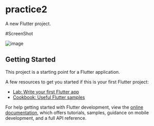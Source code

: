 # practice2

A new Flutter project.


#ScreenShot

![image](https://github.com/Ashrafulalkh/Flutter_Live_Test/assets/160164446/c6f5bc21-4733-450f-aa6b-76452db027bf)




## Getting Started

This project is a starting point for a Flutter application.

A few resources to get you started if this is your first Flutter project:

- [Lab: Write your first Flutter app](https://docs.flutter.dev/get-started/codelab)
- [Cookbook: Useful Flutter samples](https://docs.flutter.dev/cookbook)

For help getting started with Flutter development, view the
[online documentation](https://docs.flutter.dev/), which offers tutorials,
samples, guidance on mobile development, and a full API reference.

